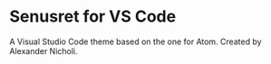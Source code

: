 # Senusret for VS Code

A Visual Studio Code theme based on the one for Atom. Created by Alexander
Nicholi.

